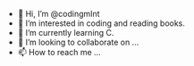 - 👋 Hi, I’m @codingmInt
- 👀 I’m interested in coding and reading books.
- 🌱 I’m currently learning C.
- 💞️ I’m looking to collaborate on ...
- 📫 How to reach me ...

<!---
codingmInt/codingmInt is a ✨ special ✨ repository because its `README.md` (this file) appears on your GitHub profile.
You can click the Preview link to take a look at your changes.
--->
